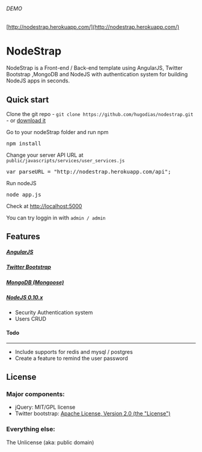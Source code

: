 ###### DEMO
[http://nodestrap.herokuapp.com/](http://nodestrap.herokuapp.com/)

# NodeStrap

NodeStrap is a Front-end / Back-end template using AngularJS, Twitter Bootstrap ,MongoDB and NodeJS with authentication system for building NodeJS apps in seconds.

## Quick start

Clone the git repo - `git clone https://github.com/hugodias/nodestrap.git` - or [download it](https://github.com/hugodias/nodestrap/zipball/master)

Go to your nodeStrap folder and run npm
<pre>
npm install
</pre>

Change your server API URL at `public/javascripts/services/user_services.js`
<pre>var parseURL = "http://nodestrap.herokuapp.com/api";</pre>

Run nodeJS
<pre>node app.js</pre>

Check at [http://localhost:5000](http://localhost:5000)

You can try loggin in with `admin / admin`

## Features

##### [AngularJS](http://angularjs.org/)

##### [Twitter Bootstrap](http://twitter.github.com/bootstrap/index.html)

##### [MongoDB (Mongoose)](http://www.mongodb.org/)

##### [NodeJS 0.10.x](http://nodejs.org/)
* Security Authentication system
* Users CRUD


#### Todo
---

* Include supports for redis and mysql / postgres
* Create a feature to remind the user password

## License

### Major components:

* jQuery: MIT/GPL license
* Twitter bootstrap: [Apache License, Version 2.0 (the "License")](http://www.apache.org/licenses/LICENSE-2.0)

### Everything else:

The Unlicense (aka: public domain)